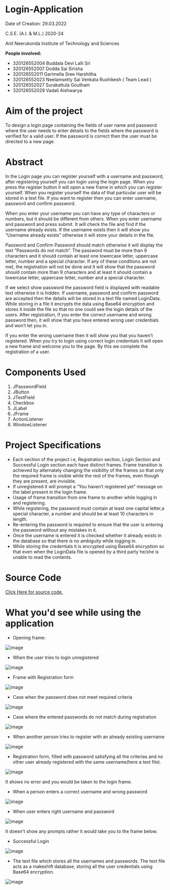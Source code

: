 # Login-Application
Date of Creation: 29.03.2022

C.S.E. (A.I. & M.L.) 2020-24

Anil Neerukonda Institute of Technology and Sciences

**People involved:** 
* 320126552004      Buddala Devi Lalli Sri 
* 320126552007      Dodda Sai Sirisha
* 320126552011      Garimella Sree Harshitha
* 320126552023      Neelamsetty Sai Venkata Rushikesh ( Team Lead )
* 320126552027      Surakattula Goutham
* 320126552029      Vadali Aishwarya 

# Aim of the project
To design a login page containing the fields of user name and password where the user needs to enter details to the fields where the password is verified for a valid user. If the password is correct then the user must be directed to a new page.

# Abstract

In the Login page you can register yourself with a username and password, after registering yourself you can login using the login page.
When you press the register button it will open a new frame in which you can register yourself.
When you register yourself the data of that particular user will be stored in a text file.
If you want to register then you can enter username, password and confirm password.

When you enter your username you can have any type of characters or numbers, but it should be different from others. When you enter username and password and press submit. It will check the file and find if the username already exists. If the username exists then it will show you “Username already exists” otherwise it will store your details in the file.

Password and Confirm Password should match otherwise it will display the text ”Passwords do not match”.
The password must be more than 9 characters and it should contain at least one lowercase letter, uppercase letter, number and a special character. If any of these conditions are not met, the registration will not be done and it will show that the password should contain more than 9 characters and at least it should contain a lowercase letter, uppercase letter, number and a special character.

If we select show password the password field is displayed with readable text otherwise it is hidden.
If username, password and confirm password are accepted then the details will be stored in a text file named LoginData.
While storing in a file it encrypts the data using Base64 encryption and stores it inside the file so that no one could see the login details of the users.
After registration, if you enter the correct username and wrong password then, it will show that you have entered wrong user credentials and won’t let you in.

If you enter the wrong username then it will show you that you haven’t registered.
When you try to login using correct login credentials it will open a new frame and welcome you to the page.
By this we complete the registration of a user.

# Components Used 
1.	JPasswordField 
2.	 JButton 
3.	 JTextField 
4.	Checkbox 
5.	 JLabel 
6.	 JFrame 
7.	 ActionListener 
8.	WindowListener

# Project Specifications
*	Each section of the project i.e, Registration section, Login Section and Successful Login section each have distinct frames. Frame transition is achieved by alternately changing the visibility of the frames so that only the required frame is visible while the rest of the frames, even though they are present, are invisible. 
*	If unregistered it will prompt a “You haven’t registered yet” message on the label present in the login frame.
*	Usage of frame transition from one frame to another while logging in and registering.
*	While registering, the password must contain at least one capital letter,a special character, a number and should be at least 10 characters in length.
*	Re-entering the password is required to ensure that the user is entering the password without any mistakes in it.
*	Once the username is entered it is checked whether it already exists in the database so that there is no ambiguity while logging in.
*	While storing the credentials it is encrypted using Base64 encryption so that even when the LoginData file is opened by a third party he/she is unable to read the contents.

# Source Code 
[Click Here for source code.](https://github.com/RushikeshNeelamsetty/Login-Application/blob/main/Code.md)

# What you'd see while using the application
* Opening frame:

![image](https://user-images.githubusercontent.com/102282401/188265178-e7d630c8-3174-4ff8-9cd5-c81ec4a23a99.png)

* When the user tries to login unregistered

![image](https://user-images.githubusercontent.com/102282401/188265219-a1e4506a-522e-4ae4-be0e-63f496b435d3.png)

* Frame with Registration form
 
![image](https://user-images.githubusercontent.com/102282401/188265247-4b943792-472d-42fb-a970-a7e4fe12f663.png)

* Case when the password does not meet required criteria

![image](https://user-images.githubusercontent.com/102282401/188265315-cb157675-852b-483c-8c74-5f2867c401bf.png)

* Case where the entered passwords do not match during registration

![image](https://user-images.githubusercontent.com/102282401/188265337-b9b5dbfd-5dcd-4b2e-b608-249b56b01286.png)

* When another person tries to register with an already existing username 

![image](https://user-images.githubusercontent.com/102282401/188265361-67dece4f-9b62-491f-8851-6592b6d04a5c.png)

* Registration form, filled with password satisfying all the criterias and no other user already registered with the same username(here a text file).

![image](https://user-images.githubusercontent.com/102282401/188265428-048d25ca-735f-43b5-9c1e-176c4e8b62af.png)

It shows no error and you would be taken to the login frame.

* When a person enters a correct username and wrong password

![image](https://user-images.githubusercontent.com/102282401/188265457-cebe742f-8e3a-4e27-becd-49282c17edfd.png)

* When user enters right username and password

![image](https://user-images.githubusercontent.com/102282401/188265472-610da068-eb4c-4083-8af1-4410615539c5.png)

It doesn't show any prompts rather it would take you to the frame below.

* Successful Login

![image](https://user-images.githubusercontent.com/102282401/188265494-2c51962c-9d26-454f-81b4-1e0902cea98c.png)

* The text file which stores all the usernames and passwords. The text file acts as a makeshift database, storing all the user credentials using Base64 encryption.

![image](https://user-images.githubusercontent.com/102282401/188265551-d0936a8f-c893-4f8b-84f1-2e468195be52.png)




